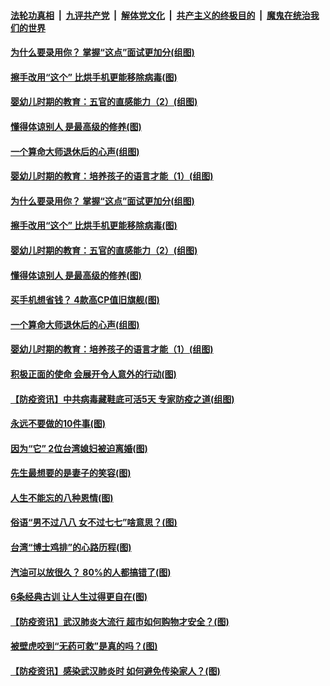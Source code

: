 ####  [法轮功真相](../../../../basic/blob/master/README.md?t=04181730) &nbsp;|&nbsp; [九评共产党](../../../../9ping.md/blob/master/README.md?t=04181730) &nbsp;|&nbsp; [解体党文化](../../../../jtdwh.md/blob/master/README.md?t=04181730)  &nbsp;|&nbsp; [共产主义的终极目的](../../../../gczydzjmd.md/blob/master/README.md?t=04181730) &nbsp;|&nbsp; [魔鬼在统治我们的世界](../../../../mgztzwmdsj.md/blob/master/README.md?t=04181730) 

#### [为什么要录用你？ 掌握“这点”面试更加分(组图)](../pages/p8/930206.md?t=04181730) 

#### [擦手改用“这个” 比烘手机更能移除病毒(图)](../pages/p8/930213.md?t=04181730) 

#### [婴幼儿时期的教育：五官的直感能力（2）(组图)](../pages/p8/930094.md?t=04181730) 

#### [懂得体谅别人 是最高级的修养(图)](../pages/p8/930050.md?t=04181730) 

#### [一个算命大师退休后的心声(组图)](../pages/p8/930127.md?t=04181730) 

#### [婴幼儿时期的教育：培养孩子的语言才能（1）(组图)](../pages/p8/930058.md?t=04181730) 

#### [为什么要录用你？ 掌握“这点”面试更加分(组图)](../pages/p8/930206.md?t=04181730) 

#### [擦手改用“这个” 比烘手机更能移除病毒(图)](../pages/p8/930213.md?t=04181730) 

#### [婴幼儿时期的教育：五官的直感能力（2）(组图)](../pages/p8/930094.md?t=04181730) 

#### [懂得体谅别人 是最高级的修养(图)](../pages/p8/930050.md?t=04181730) 

#### [买手机想省钱？ 4款高CP值旧旗舰(图)](../pages/p8/930111.md?t=04181730) 

#### [一个算命大师退休后的心声(组图)](../pages/p8/930127.md?t=04181730) 

#### [婴幼儿时期的教育：培养孩子的语言才能（1）(组图)](../pages/p8/930058.md?t=04181730) 

#### [积极正面的使命 会展开令人意外的行动(图)](../pages/p8/929991.md?t=04181730) 

#### [【防疫资讯】中共病毒藏鞋底可活5天 专家防疫之道(组图)](../pages/p8/929826.md?t=04181730) 

#### [永远不要做的10件事(图)](../pages/p8/929214.md?t=04181730) 

#### [因为“它” 2位台湾媳妇被迫离婚(图)](../pages/p8/929771.md?t=04181730) 

#### [先生最想要的是妻子的笑容(图)](../pages/p8/929887.md?t=04181730) 

#### [人生不能忘的八种恩情(图)](../pages/p8/929240.md?t=04181730) 

#### [俗语“男不过八八 女不过七七”啥意思？(图)](../pages/p8/929789.md?t=04181730) 

#### [台湾“博士鸡排”的心路历程(图)](../pages/p8/929332.md?t=04181730) 

#### [汽油可以放很久？ 80%的人都搞错了(图)](../pages/p8/929697.md?t=04181730) 

#### [6条经典古训 让人生过得更自在(图)](../pages/p8/929196.md?t=04181730) 

#### [【防疫资讯】武汉肺炎大流行 超市如何购物才安全？(图)](../pages/p8/929743.md?t=04181730) 

#### [被壁虎咬到“无药可救”是真的吗？(图)](../pages/p8/929619.md?t=04181730) 

#### [【防疫资讯】感染武汉肺炎时 如何避免传染家人？(图)](../pages/p8/929542.md?t=04181730) 

